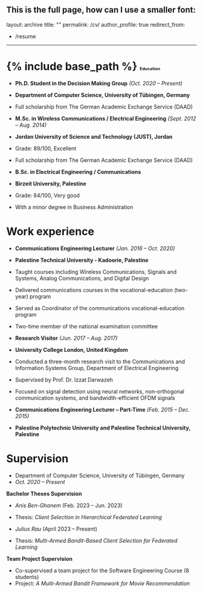 This is the full page, how can I use a smaller font:
---
layout: archive
title: ""
permalink: /cv/
author_profile: true
redirect_from:
  - /resume
---
{% include base_path %}
<span style="font-size:11px;">
Education
======
- **Ph.D. Student in the Decision Making Group** *(Oct. 2020 – Present)*  
-  **Department of Computer Science, University of Tübingen, Germany**  
- Full scholarship from The German Academic Exchange Service (DAAD)

- **M.Sc. in Wireless Communications / Electrical Engineering** *(Sept. 2012 – Aug. 2014)*  
-  **Jordan University of Science and Technology (JUST), Jordan**  
- Grade: 89/100, Excellent  
-  Full scholarship from The German Academic Exchange Service (DAAD)

- **B.Sc. in Electrical Engineering / Communications**  
- **Birzeit University, Palestine**  
- Grade: 84/100, Very good  
-  With a minor degree in Business Administration



Work experience
======
- **Communications Engineering Lecturer** *(Jan. 2016 – Oct. 2020)*  
 - **Palestine Technical University - Kadoorie, Palestine**  
  - Taught courses including Wireless Communications, Signals and Systems, Analog Communications, and Digital Design  
  - Delivered communications courses in the vocational-education (two-year) program  
  - Served as Coordinator of the communications vocational-education program  
  - Two-time member of the national examination committee  

- **Research Visitor** *(Jun. 2017 – Aug. 2017)*  
 - **University College London, United Kingdom**  
  - Conducted a three-month research visit to the Communications and Information Systems Group, Department of Electrical Engineering  
  - Supervised by Prof. Dr. Izzat Darwazeh  
  - Focused on signal detection using neural networks, non-orthogonal communication systems, and bandwidth-efficient OFDM signals

- **Communications Engineering Lecturer – Part-Time** *(Feb. 2015 – Dec. 2015)*  
 - **Palestine Polytechnic University and Palestine Technical University, Palestine**


Supervision
======
-  Department of Computer Science, University of Tübingen, Germany  
 - *Oct. 2020 – Present*  

  **Bachelor Theses Supervision**  
  - *Anis Ben-Ghanem* (Feb. 2023 – Jun. 2023)  
  -  Thesis: *Client Selection in Hierarchical Federated Learning*

  - *Julius Rau* (April 2023 – Present)  
   - Thesis: *Multi-Armed Bandit-Based Client Selection for Federated Learning*

  **Team Project Supervision**  
  - Co-supervised a team project for the Software Engineering Course (8 students)  
   - Project: *A Multi-Armed Bandit Framework for Movie Recommendation*

</span>
